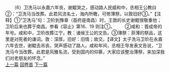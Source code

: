 　　（6）卫洗马以永嘉六年丧，谢鲲哭之，感动路人民威和中，丞相王公教曰②：“卫洗马当改葬。此君风流名士，海内所瞻，可修薄祭，以敦旧好③。”【注释】①“卫洗马”句：卫阶到豫章（首府是南昌）时，王敦的长史谢鲲很敬重他；卫玠后来也葬于南昌。参看《容止》第16、19 则注①。
　　②咸和：晋成帝的年号。咸和中，卫玠改葬江宁。教：诸侯王公的文告。③薄祭：菲薄的祭品，这里是对死者的谦词。敦：深厚。旧好：旧情；故交。【译文】太子洗马卫玠在永嘉六年去世，谢鲲去吊丧，哭声感动了路人。咸和年间，丞相王导发表文告说，“卫洗马今当改葬。此君是风雅名流，受到国内的仰慕，大家应该整治薄祭，来加深我们对老朋友的怀念。”
<br>[上一篇](17_05) [回卷首](17_00) [下一篇](17_07)
